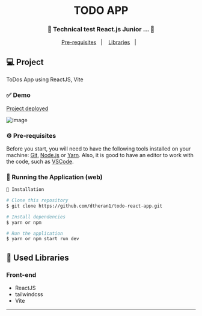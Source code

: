 <h1 align="center">
    TODO APP
</h1>
<h3 align="center"> 
  🚧  Technical test React.js Junior ...  🚧
</h3>

<p align="center">
  <a href="#-pré-requisitos">Pre-requisites</a>&nbsp;&nbsp;&nbsp;|&nbsp;&nbsp;&nbsp;
  <a href="#-bibliotecas-usadas">Libraries</a>&nbsp;&nbsp;&nbsp;|&nbsp;&nbsp;&nbsp;
</p>

## 💻 Project

ToDos App using ReactJS, Vite
  
 ### ✅ Demo
 [Project deployed](https://todo-react-app-fvws.vercel.app/)

![image](https://github.com/dtheran1/todo-react-app/assets/83596975/6e6a6dc7-d7cb-4ad5-a289-e056439dda06)

### ⚙ Pre-requisites

Before you start, you will need to have the following tools installed on your machine:
[Git](https://git-scm.com), [Node.js](https://nodejs.org/en/) or [Yarn](https://yarnpkg.com/). 
Also, it is good to have an editor to work with the code, such as [VSCode](https://code.visualstudio.com/).



### 📗 Running the Application (web)

```bash
📗 Installation

# Clone this repository
$ git clone https://github.com/dtheran1/todo-react-app.git

# Install dependencies
$ yarn or npm

# Run the application
$ yarn or npm start run dev
```

## 🚀 Used Libraries

### Front-end
* ReactJS
* tailwindcss
* Vite

<hr/>

